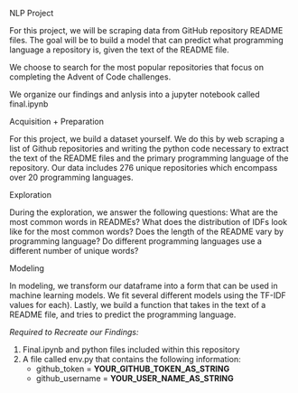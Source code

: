 NLP Project

For this project, we will be scraping data from GitHub repository README files. The goal will be to build a model that can predict what programming language a repository is, given the text of the README file.

We choose to search for the most popular repositories that focus on completing the Advent of Code challenges.

We organize our findings and anlysis into a jupyter notebook called final.ipynb


Acquisition + Preparation

For this project, we build a dataset yourself. We do this by web scraping a list of Github repositories and writing the python code necessary to extract the text of the README files and the primary programming language of the repository.
Our data includes 276 unique repositories which encompass over 20 programming languages. 


Exploration

During the exploration, we answer the following questions:
What are the most common words in READMEs?
What does the distribution of IDFs look like for the most common words?
Does the length of the README vary by programming language?
Do different programming languages use a different number of unique words?


Modeling


In modeling, we transform our dataframe into a form that can be used in machine learning models.
We fit several different models  using the TF-IDF values for each).
Lastly, we build a function that takes in the text of a README file, and tries to predict the programming language.


*Required to Recreate our Findings:*
1. Final.ipynb and python files included within this repository
2. A file called env.py that contains the following information:
    - github_token = **YOUR_GITHUB_TOKEN_AS_STRING**
    - github_username = **YOUR_USER_NAME_AS_STRING**